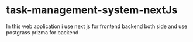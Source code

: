 # task-management-system-nextJs
In this web application i use next js for frontend backend both side and use postgrass prizma for backend
